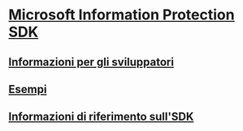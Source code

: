 # [Microsoft Information Protection SDK](/information-protection/information-protection/what-is-information-protection)
## [Informazioni per gli sviluppatori](https://aka.ms/mipdevelopers)
## [Esempi](https://aka,.ms/mipexamples)
## [Informazioni di riferimento sull'SDK](mip-sdk-reference.md)

